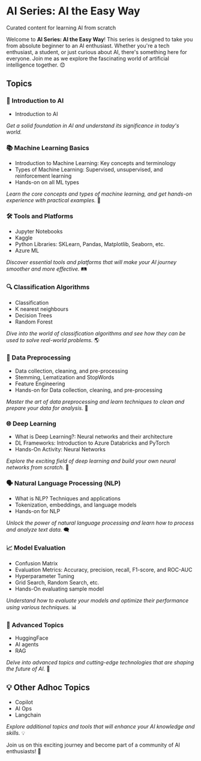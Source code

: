 # AI Series: AI the Easy Way
Curated content for learning AI from scratch

Welcome to **AI Series: AI the Easy Way**! This series is designed to take you from absolute beginner to an AI enthusiast. Whether you're a tech enthusiast, a student, or just curious about AI, there's something here for everyone. Join me as we explore the fascinating world of artificial intelligence together. 😊

## Topics

### 🤖 Introduction to AI
- Introduction to AI

*Get a solid foundation in AI and understand its significance in today's world.*

### 📚 Machine Learning Basics
- Introduction to Machine Learning: Key concepts and terminology
- Types of Machine Learning: Supervised, unsupervised, and reinforcement learning 
- Hands-on on all ML types

*Learn the core concepts and types of machine learning, and get hands-on experience with practical examples.* 🧠

### 🛠️ Tools and Platforms
- Jupyter Notebooks
- Kaggle
- Python Libraries: SKLearn, Pandas, Matplotlib, Seaborn, etc.
- Azure ML 

*Discover essential tools and platforms that will make your AI journey smoother and more effective.* 🛤️

### 🔍 Classification Algorithms
- Classification
- K nearest neighbours
- Decision Trees
- Random Forest

*Dive into the world of classification algorithms and see how they can be used to solve real-world problems.* 🌎

### 🧹 Data Preprocessing
- Data collection, cleaning, and pre-processing
- Stemming, Lematization and StopWords
- Feature Engineering
- Hands-on for Data collection, cleaning, and pre-processing

*Master the art of data preprocessing and learn techniques to clean and prepare your data for analysis.* 🧼

### 🌐 Deep Learning
- What is Deep Learning?: Neural networks and their architecture
- DL Frameworks: Introduction to Azure Databricks and PyTorch
- Hands-On Activity: Neural Networks

*Explore the exciting field of deep learning and build your own neural networks from scratch.* 🚀

### 🗣️ Natural Language Processing (NLP)
- What is NLP? Techniques and applications
- Tokenization, embeddings, and language models
- Hands-on for NLP

*Unlock the power of natural language processing and learn how to process and analyze text data.* 🗨️

### 📈 Model Evaluation
- Confusion Matrix
- Evaluation Metrics: Accuracy, precision, recall, F1-score, and ROC-AUC
- Hyperparameter Tuning
- Grid Search, Random Search, etc.
- Hands-On evaluating sample model

*Understand how to evaluate your models and optimize their performance using various techniques.* 📊

### 🧠 Advanced Topics
- HuggingFace
- AI agents
- RAG

*Delve into advanced topics and cutting-edge technologies that are shaping the future of AI.* 🔮

## 💡 Other Adhoc Topics
- Copilot
- AI Ops
- Langchain

*Explore additional topics and tools that will enhance your AI knowledge and skills.* 💡

Join us on this exciting journey and become part of a community of AI enthusiasts! 🚀
